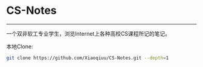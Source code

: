 # CS-Notes
---------

一个双非软工专业学生，浏览Internet上各种高校CS课程所记的笔记。

本地Clone:
```bash
git clone https://github.com/Xiaoqiuu/CS-Notes.git --depth=1
```